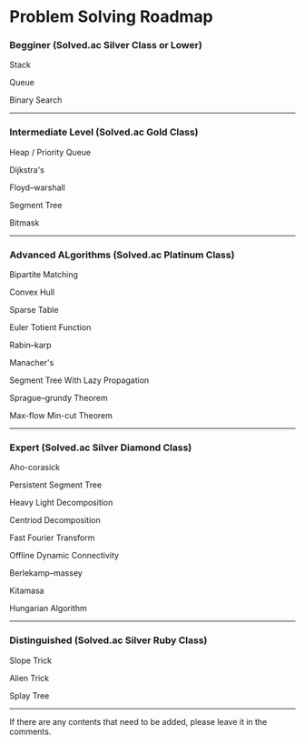 # Problem Solving Roadmap

### Begginer (Solved.ac Silver Class or Lower)

Stack

Queue

Binary Search

___

### Intermediate Level (Solved.ac Gold Class)

Heap / Priority Queue

Dijkstra's

Floyd–warshall

Segment Tree

Bitmask
___

### Advanced ALgorithms (Solved.ac Platinum Class)

Bipartite Matching

Convex Hull

Sparse Table

Euler Totient Function

Rabin–karp
	
Manacher's

Segment Tree With Lazy Propagation

Sprague–grundy Theorem

Max-flow Min-cut Theorem

___

### Expert (Solved.ac Silver Diamond Class)

Aho-corasick

Persistent Segment Tree

Heavy Light Decomposition

Centriod Decomposition

Fast Fourier Transform	

Offline Dynamic Connectivity

Berlekamp–massey

Kitamasa
  
Hungarian Algorithm
  
___

### Distinguished (Solved.ac Silver Ruby Class)

Slope Trick

Alien Trick

Splay Tree



___


If there are any contents that need to be added, please leave it in the comments. 
